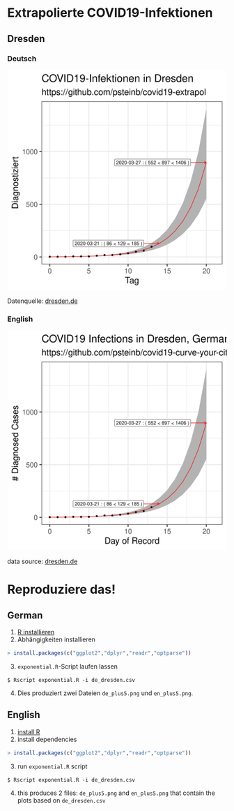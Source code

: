 # Extrapolierte COVID19-Infektionen

## Dresden 

### Deutsch 

![](de_plus5.png)

Datenquelle: [dresden.de](https://www.dresden.de/de/leben/gesundheit/hygiene/infektionsschutz/corona.php)

### English

![](en_plus5.png)

data source: [dresden.de](https://www.dresden.de/de/leben/gesundheit/hygiene/infektionsschutz/corona.php)

# Reproduziere das!

## German

1. [R installieren](https://www.r-project.org)
2. Abhängigkeiten installieren

``` r
> install.packages(c("ggplot2","dplyr","readr","optparse"))
```

3. `exponential.R`-Script laufen lassen

``` 
$ Rscript exponential.R -i de_dresden.csv
```

4. Dies produziert zwei Dateien `de_plus5.png` und `en_plus5.png`.

## English

1. [install R](https://www.r-project.org)
2. install dependencies

``` r
> install.packages(c("ggplot2","dplyr","readr","optparse"))
```

3. run `exponential.R` script

``` 
$ Rscript exponential.R -i de_dresden.csv
```

4. this produces 2 files: `de_plus5.png` and `en_plus5.png` that contain the plots based on `de_dresden.csv`
